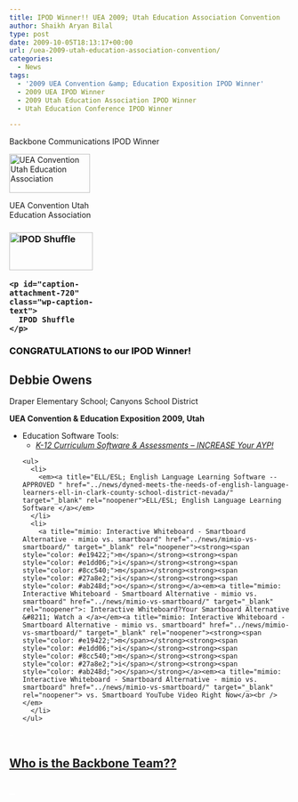 ```yaml
---
title: IPOD Winner!! UEA 2009; Utah Education Association Convention
author: Shaikh Aryan Bilal
type: post
date: 2009-10-05T18:13:17+00:00
url: /uea-2009-utah-education-association-convention/
categories:
  - News
tags:
  - '2009 UEA Convention &amp; Education Exposition IPOD Winner'
  - 2009 UEA IPOD Winner
  - 2009 Utah Education Association IPOD Winner
  - Utah Education Conference IPOD Winner

---
```

<p style="text-align: left;">
  Backbone Communications IPOD Winner
</p>

<div id="attachment_1627" style="width: 155px" class="wp-caption aligncenter">
  <img aria-describedby="caption-attachment-1627" loading="lazy" class="size-full wp-image-1627" title="UEA Convention Utah Education Association" src="http://www.backbonecommunications.com/wp-content/uploads/UEA-Convention-Utah-Education-Association.png" alt="UEA Convention Utah Education Association" width="145" height="70" />
  
  <p id="caption-attachment-1627" class="wp-caption-text">
    UEA Convention Utah Education Association
  </p>
</div>

<h3 style="text-align: left;">
  <div id="attachment_720" style="width: 160px" class="wp-caption aligncenter">
    <img aria-describedby="caption-attachment-720" loading="lazy" class="size-full wp-image-720" title="IPOD Shuffle" src="http://www.backbonecommunications.com/wp-content/uploads/ipod-shuffle.png" alt="IPOD Shuffle" width="150" height="68" />
    
    <p id="caption-attachment-720" class="wp-caption-text">
      IPOD Shuffle
    </p>
  </div>
</h3>

<h3 style="text-align: left;">
  <span style="color: #000000;">CONGRATULATIONS to our IPOD Winner!</span>
</h3>

<h2 style="text-align: left;">
  <strong>Debbie Owens<br /> </strong>
</h2>

<p style="text-align: left;">
  Draper Elementary School; Canyons School District
</p>

<p style="text-align: left;">
  <strong>UEA Convention & Education Exposition 2009, Utah<br /> </strong>
</p>

<ul style="text-align: left;">
  <li>
    <a title="K-12 Curriculum Software & Assessments -- APPROVED by Nevada Department of Education" href="../the-anywhere-learning-system/" target="_blank" rel="noopener"><strong><span style="color: #ff0000;"> </span></strong></a> Education Software Tools: <ul>
      <li>
        <em><a title="K-12 Curriculum Software & Assessments -- APPROVED by Nevada Department of Education" href="../the-anywhere-learning-system/" target="_blank" rel="noopener">K-12 Curriculum Software & Assessments &#8211; INCREASE Your AYP!<br /> </a></em>
      </li>
    </ul>
    
    <ul>
      <li>
        <em><a title="ELL/ESL; English Language Learning Software -- APPROVED " href="../news/dyned-meets-the-needs-of-english-language-learners-ell-in-clark-county-school-district-nevada/" target="_blank" rel="noopener">ELL/ESL; English Language Learning Software </a></em>
      </li>
      <li>
        <a title="mimio: Interactive Whiteboard - Smartboard Alternative - mimio vs. smartboard" href="../news/mimio-vs-smartboard/" target="_blank" rel="noopener"><strong><span style="color: #e19422;">m</span></strong><strong><span style="color: #e1dd06;">i</span></strong><strong><span style="color: #8cc540;">m</span></strong><strong><span style="color: #27a8e2;">i</span></strong><strong><span style="color: #ab248d;">o</span></strong></a><em><a title="mimio: Interactive Whiteboard - Smartboard Alternative - mimio vs. smartboard" href="../news/mimio-vs-smartboard/" target="_blank" rel="noopener">: Interactive Whiteboard?Your Smartboard Alternative &#8211; Watch a </a></em><a title="mimio: Interactive Whiteboard - Smartboard Alternative - mimio vs. smartboard" href="../news/mimio-vs-smartboard/" target="_blank" rel="noopener"><strong><span style="color: #e19422;">m</span></strong><strong><span style="color: #e1dd06;">i</span></strong><strong><span style="color: #8cc540;">m</span></strong><strong><span style="color: #27a8e2;">i</span></strong><strong><span style="color: #ab248d;">o</span></strong></a><em><a title="mimio: Interactive Whiteboard - Smartboard Alternative - mimio vs. smartboard" href="../news/mimio-vs-smartboard/" target="_blank" rel="noopener"> vs. Smartboard YouTube Video Right Now</a><br /> </em>
      </li>
    </ul>
  </li>
</ul>

<p class="border" style="text-align: left;">
  <span style="color: #ffffff;">&#8211;</span>
</p>

<h2 style="text-align: left;">
  <a title="The Backbone Team" href="../contact-us/" target="_blank" rel="noopener">Who is the Backbone Team??</a>
</h2>

<h2 style="text-align: left;">
  <span style="color: #ffffff;">&#8211;</span>
</h2>